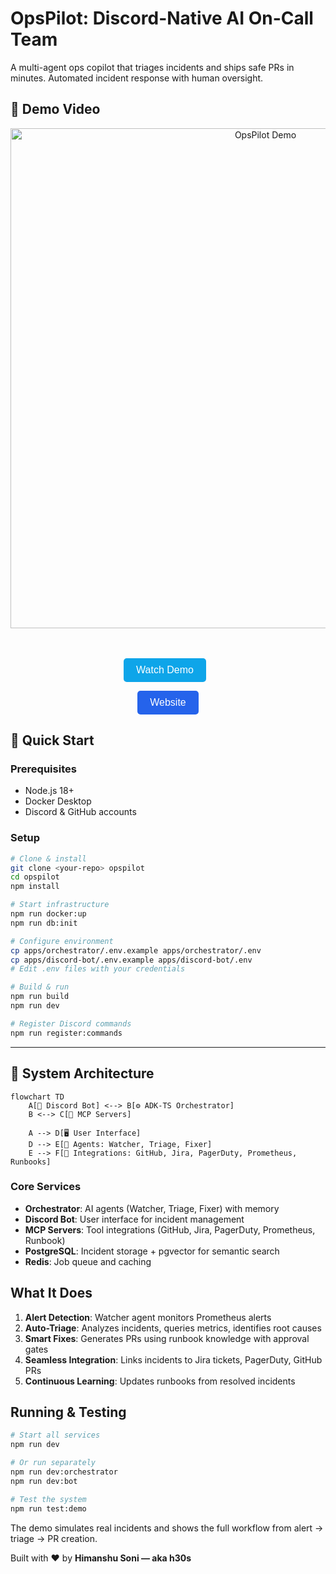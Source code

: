 # OpsPilot: Discord-Native AI On-Call Team

A multi-agent ops copilot that triages incidents and ships safe PRs in minutes. Automated incident response with human oversight.

## 🎥 Demo Video

<div align="center">
  <!-- Clickable Screenshot -->
  <a href="https://youtu.be/IwjIDc4nbj0" target="_blank">
    <img src="https://github.com/user-attachments/assets/2100f932-6df8-4d98-868a-7dd76bd896f4" alt="OpsPilot Demo" width="800"/>
  </a>
  
  <!-- Buttons Inline on Same Line -->
  <br><br>
  <a href="https://youtu.be/IwjIDc4nbj0" target="_blank">
    <button style="padding: 10px 20px; font-size: 16px; background-color: #0EA5E9; color: white; border: none; border-radius: 5px; cursor: pointer; margin-right: 10px;">
      Watch Demo
    </button>
  </a>
  
  <a href="https://opspilot-five.vercel.app/" target="_blank">
    <button style="padding: 10px 20px; font-size: 16px; background-color: #2563EB; color: white; border: none; border-radius: 5px; cursor: pointer;">
      Website
    </button>
  </a>
</div>








## 🚀 Quick Start

### Prerequisites
- Node.js 18+
- Docker Desktop
- Discord & GitHub accounts

### Setup
```bash
# Clone & install
git clone <your-repo> opspilot
cd opspilot
npm install

# Start infrastructure
npm run docker:up
npm run db:init

# Configure environment
cp apps/orchestrator/.env.example apps/orchestrator/.env
cp apps/discord-bot/.env.example apps/discord-bot/.env
# Edit .env files with your credentials

# Build & run
npm run build
npm run dev

# Register Discord commands
npm run register:commands
```

---

## 🧩 System Architecture

```mermaid
flowchart TD
    A[💬 Discord Bot] <--> B[⚙️ ADK-TS Orchestrator]
    B <--> C[🧠 MCP Servers]

    A --> D[🖥️ User Interface]
    D --> E[🤖 Agents: Watcher, Triage, Fixer]
    E --> F[🔗 Integrations: GitHub, Jira, PagerDuty, Prometheus, Runbooks]
```

### Core Services
- **Orchestrator**: AI agents (Watcher, Triage, Fixer) with memory
- **Discord Bot**: User interface for incident management  
- **MCP Servers**: Tool integrations (GitHub, Jira, PagerDuty, Prometheus, Runbook)
- **PostgreSQL**: Incident storage + pgvector for semantic search
- **Redis**: Job queue and caching


## What It Does

1. **Alert Detection**: Watcher agent monitors Prometheus alerts
2. **Auto-Triage**: Analyzes incidents, queries metrics, identifies root causes  
3. **Smart Fixes**: Generates PRs using runbook knowledge with approval gates
4. **Seamless Integration**: Links incidents to Jira tickets, PagerDuty, GitHub PRs
5. **Continuous Learning**: Updates runbooks from resolved incidents



## Running & Testing

```bash
# Start all services
npm run dev

# Or run separately
npm run dev:orchestrator
npm run dev:bot

# Test the system
npm run test:demo
```

The demo simulates real incidents and shows the full workflow from alert → triage → PR creation.

Built with ❤️ by **Himanshu Soni — aka h30s**
